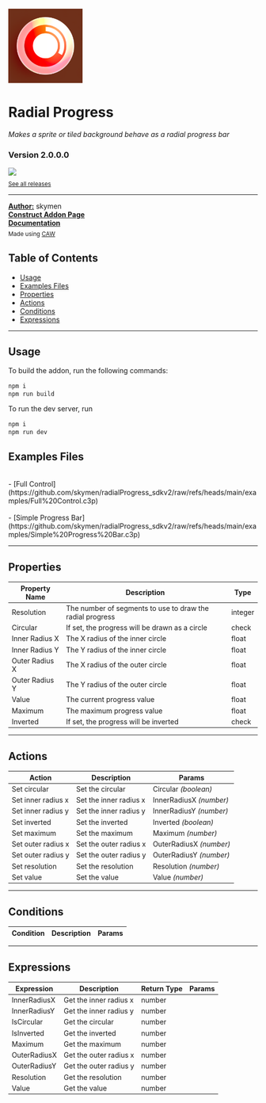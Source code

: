 <img src="./examples/cover.png" width="150" /><br>
# Radial Progress
<i>Makes a sprite or tiled background behave as a radial progress bar</i> <br>
### Version 2.0.0.0

[<img src="https://placehold.co/200x50/4493f8/FFF?text=Download&font=montserrat" width="200"/>](https://github.com/skymen/radialProgress_sdkv2/releases/download/skymen_RadialProgress-2.0.0.0.c3addon/skymen_RadialProgress-2.0.0.0.c3addon)
<br>
<sub> [See all releases](https://github.com/skymen/radialProgress_sdkv2/releases) </sub> <br>

---
<b><u>Author:</u></b> skymen <br>
<b>[Construct Addon Page](https://www.construct.net/en/make-games/addons/559/radial-progress)</b>  <br>
<b>[Documentation](https://www.construct.net/en/make-games/addons/559/radial-progress/documentation)</b>  <br>
<sub>Made using [CAW](https://marketplace.visualstudio.com/items?itemName=skymen.caw) </sub><br>

## Table of Contents
- [Usage](#usage)
- [Examples Files](#examples-files)
- [Properties](#properties)
- [Actions](#actions)
- [Conditions](#conditions)
- [Expressions](#expressions)
---
## Usage
To build the addon, run the following commands:

```
npm i
npm run build
```

To run the dev server, run

```
npm i
npm run dev
```

## Examples Files
</br>
- [Full Control](https://github.com/skymen/radialProgress_sdkv2/raw/refs/heads/main/examples/Full%20Control.c3p)
</br>
</br>
- [Simple Progress Bar](https://github.com/skymen/radialProgress_sdkv2/raw/refs/heads/main/examples/Simple%20Progress%20Bar.c3p)
</br>

---
## Properties
| Property Name | Description | Type |
| --- | --- | --- |
| Resolution | The number of segments to use to draw the radial progress | integer |
| Circular | If set, the progress will be drawn as a circle | check |
| Inner Radius X | The X radius of the inner circle | float |
| Inner Radius Y | The Y radius of the inner circle | float |
| Outer Radius X | The X radius of the outer circle | float |
| Outer Radius Y | The Y radius of the outer circle | float |
| Value | The current progress value | float |
| Maximum | The maximum progress value | float |
| Inverted | If set, the progress will be inverted | check |


---
## Actions
| Action | Description | Params
| --- | --- | --- |
| Set circular | Set the circular | Circular             *(boolean)* <br> |
| Set inner radius x | Set the inner radius x | InnerRadiusX             *(number)* <br> |
| Set inner radius y | Set the inner radius y | InnerRadiusY             *(number)* <br> |
| Set inverted | Set the inverted | Inverted             *(boolean)* <br> |
| Set maximum | Set the maximum | Maximum             *(number)* <br> |
| Set outer radius x | Set the outer radius x | OuterRadiusX             *(number)* <br> |
| Set outer radius y | Set the outer radius y | OuterRadiusY             *(number)* <br> |
| Set resolution | Set the resolution | Resolution             *(number)* <br> |
| Set value | Set the value | Value             *(number)* <br> |


---
## Conditions
| Condition | Description | Params
| --- | --- | --- |


---
## Expressions
| Expression | Description | Return Type | Params
| --- | --- | --- | --- |
| InnerRadiusX | Get the inner radius x | number |  | 
| InnerRadiusY | Get the inner radius y | number |  | 
| IsCircular | Get the circular | number |  | 
| IsInverted | Get the inverted | number |  | 
| Maximum | Get the maximum | number |  | 
| OuterRadiusX | Get the outer radius x | number |  | 
| OuterRadiusY | Get the outer radius y | number |  | 
| Resolution | Get the resolution | number |  | 
| Value | Get the value | number |  | 
